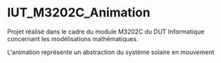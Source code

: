# IUT_M3202C_Animation

Projet réalisé dans le cadre du module M3202C du DUT Informatique concernant les modélisations mathématiques.

L'animation représente un abstraction du système solaire en mouvement
